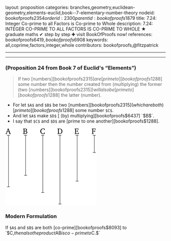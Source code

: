 layout: proposition
categories: branches,geometry,euclidean-geometry,elements-euclid,book--7-elementary-number-theory
nodeid: bookofproofs$2354
orderid: 2300
parentid: bookofproofs$1879
title: 7.24: Integer Co-prime to all Factors is Co-prime to Whole
description: 7.24: INTEGER CO-PRIME TO ALL FACTORS IS CO-PRIME TO WHOLE &#9733; graduate maths &#10004; step by step &#10010; visit BookOfProofs now!
references: bookofproofs$6419,bookofproofs$6908
keywords: all,coprime,factors,integer,whole
contributors: bookofproofs,@fitzpatrick

---


---

### (Proposition 24 from Book 7 of Euclid's “Elements”)

> If two [numbers][bookofproofs$2315] are [prime to][bookofproofs$1288] some number then the number created from (multiplying) the former (two [numbers][bookofproofs$2315]) will also be [prime to][bookofproofs$1288] the latter (number).
* For let `$A$` and `$B$` be two [numbers][bookofproofs$2315] (which are both) [prime to][bookofproofs$1288] some number `$C$`.
* And let `$A$` make `$D$` [ (by) multiplying][bookofproofs$6437] `$B$`.
* I say that `$C$` and `$D$` are [prime to one another][bookofproofs$1288].


![fig24e](https://github.com/bookofproofs/bookofproofs.github.io/blob/main/_sources/_assets/images/euclid/Book07/fig24e.png?raw=true)


### Modern Formulation

If `$A$` and `$B$` are both [co-prime][bookofproofs$8093] to `$C,$` then also the product `$AB$` is co-prime to `$C.$`

